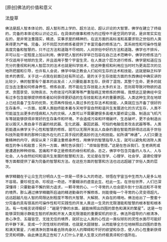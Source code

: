 [原创]佛法的价值和意义

法旋草


    佛法是超人智本体论的、超人智形而上学的、超方法论、超认识论的大智慧，佛学在建立了终级的，完备的本体论和认识论之后，在具体的做事和修为的过程中不是空洞的学说，是非常实实在在的，是非常注重踏实，精进、实事求是的精神的，在这方面的高标准和高要求较之世俗的人类来得更为严格、完备，对不同层次的修炼者提供了丰富完备的修炼法门，其系统性和可操作性是高度完备和智慧的，只不过方法和道路不尽相同，人间世俗中好的方法和道路，佛学也不排斥，并可以在一定程度上加以利用，佛学把人智的科学早已包容在自己法术范畴中，佛学的修炼法门不仅适用于地球的生灵，并且适用于整个宇宙生灵，在人类这个层次进行修炼，佛学是知道应当充分的重视和利用人智层次的法术也就是科学技术，但这种重视和利用应当时时为更高层次的见地所把握和引导，也许有人会说，佛学中缺乏教会人们如何生存的法术和技能，这就是缺乏科学技术的表现，关于这一点我在前面已经有所论述。是的关于生存技能方面的东西佛经中确实讲的比较少，佛的智慧有个基本的出发点：人只要能基本生存，获得了温饱，其整个生命，更多的就应当去注重如何修身养性、修炼自渡，而不能在生存技能上太多的关注，否则易导致对物欲的追求、贪图享受、玩物丧志、为奇技淫巧所累等等严重阻碍正常修炼的弊端，我想这正是佛经中没有过多包含能够提供修炼者如何获得更舒适的生存技能和法术的重要原因。人类这种生灵在地球上已经具备了生存的优势，无须再传授给人类过多的生存法术和技能，人类就应当齐备了很好的生存条件，一方面，如果人类始终能本着与天地宇宙自然和谐共生发展进化的方式生存，人类不可能滋生出更多的怪病和人为的灾祸，人类可以不需要建很多高楼大厦桥梁公路、制造出飞机汽车等就能够获得非常好的生存条件和环境，不会造成污染和环境破坏、生态破坏，更不会制造出足以毁灭人类自身千百遍的核武器、生化武器、基因武器、可怕的电脑信息攻击武器等等。人类若能遵从佛学关于心性和智慧的修炼，就可以无限开发出人自身的潜在智能而获得远远高于世俗科技所能带来的那种只能外在化的工具手段的更高妙的法力和技能。如所谓“神通”。人们只要注重精神的内守，病安从来？只要注重修身养性，用佛学的智慧指导人生，就可以避免和消除人类相互的争斗和敌意；另外一方面，佛陀告诉我们：“烦恼皆菩提。”这是在告诉我们，生老病死或是遭遇到种种烦恼、苦痛和不幸正是修炼的缘份和机会。总之，佛学中包含完备的人与人、人与社会、人与自然如何和谐共生发展的智慧和方法，无论是在哲学、心理学、社会学、道德伦理学等方面都提供了最为完备的智慧和方法。在这些方面的智慧和方法也远远超越了世俗人类的层次。

    佛学精髓在于让众生充分明白人生一世是一项多么大的奇迹，领悟在宇宙当中生而为人是多么地不容易。要珍视生命、珍视这一奇迹。不要糊涂的虚度此生、枉此一生。在世俗世界，人们已深深懂得：只要勤奋不懈的努力追求，一颗寻常的心、一个寻常的人也会提升到十分高远和不寻常的境界。那么通过佛学精髓所启迪的精进勤奋的不懈修炼，则能使每一个寻常的心灵变得超凡，远远超越凡俗人智的局限达到程度不等的大智慧、大解脱、大自在的境地。佛法给出了一整套十分完备的具有很高的可操作性和可实践性的开发人类这一生灵的无限潜能和智慧的根本智和根本法。有一句格言说得极好：“越是宁静的水面，越能映照出四围的景色和满天的繁星”。这是一句能够深刻揭示静能生智的机制和开发人类无限潜能的重要契机的妙言。佛法所倡导的六根清净、息心净念、五蕴皆空、无挂无住的境界，就好比让人类的心性这一类似球形的灵性水面尽可能好的平静下来，变成一个灵性球形的明镜，也就是大圆镜智，从而能够全方位地映照出四围的景色和满天繁星，六根清净则意味着去除肉身对人的障碍和不好的欲望和杂念，使人的心性重新获得空灵和明静。由此佛法真正告知了人们什么才是人生意义的终极真谛和价值所在。



